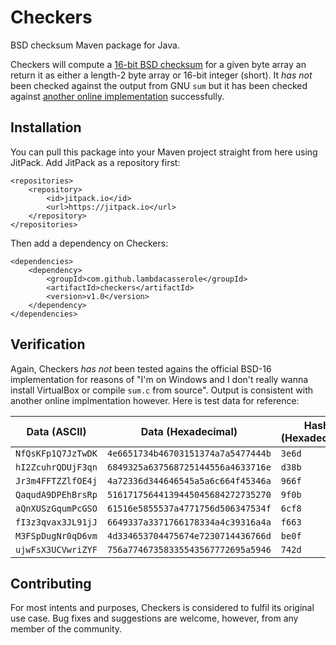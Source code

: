 # Checkers
BSD checksum Maven package for Java.

Checkers will compute a [16-bit BSD checksum](https://en.wikipedia.org/wiki/BSD_checksum) for a given byte array an return it as either a length-2 byte array or 16-bit integer (short). It *has not* been checked against the output from GNU `sum` but it has been checked against [another online implementation](http://codepen.io/ImagineProgramming/post/checksum-algorithms-in-javascript-checksum-js-engine) successfully.

## Installation
You can pull this package into your Maven project straight from here using JitPack. Add JitPack as a repository first:

```
<repositories>
    <repository>
        <id>jitpack.io</id>
        <url>https://jitpack.io</url>
    </repository>
</repositories>
```

Then add a dependency on Checkers:

```
<dependencies>
    <dependency>
        <groupId>com.github.lambdacasserole</groupId>
        <artifactId>checkers</artifactId>
        <version>v1.0</version>
    </dependency>
</dependencies>
```

## Verification
Again, Checkers *has not* been tested agains the official BSD-16 implementation for reasons of "I'm on Windows and I don't really wanna install VirtualBox or compile `sum.c` from source". Output is consistent with another online implmentation however. Here is test data for reference:

| Data (ASCII)       | Data (Hexadecimal)                 | Hash (Hexadecimal)   |
|--------------------|------------------------------------|----------------------|
| `NfQsKFp1Q7JzTwDK` | `4e6651734b46703151374a7a5477444b` | `3e6d`               |
| `hI2ZcuhrQDUjF3qn` | `6849325a637568725144556a4633716e` | `d38b`               |
| `Jr3m4FFTZZlfOE4j` | `4a72336d344646545a5a6c664f45346a` | `966f`               |
| `QaqudA9DPEhBrsRp` | `51617175644139445045684272735270` | `9f0b`               |
| `aQnXUSzGqumPcGSO` | `61516e5855537a4771756d506347534f` | `6cf8`               |
| `fI3z3qvax3JL91jJ` | `6649337a3371766178334a4c39316a4a` | `f663`               |
| `M3FSpDugNr0qD6vm` | `4d334653704475674e7230714436766d` | `be0f`               |
| `ujwFsX3UCVwriZYF` | `756a77467358335543567772695a5946` | `742d`               |

## Contributing
For most intents and purposes, Checkers is considered to fulfil its original use case. Bug fixes and suggestions are welcome, however, from any member of the community.
